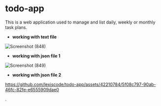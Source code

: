 # todo-app
This is a web application used to manage and list daily, weekly or monthly task plans.

- **working with text file**

![Screenshot (848)](https://github.com/lexiscode/todo-app/assets/42210784/6a88d377-2174-4ad6-a88b-2ecb993fd5fa)

- **working with json file 1**

![Screenshot (849)](https://github.com/lexiscode/todo-app/assets/42210784/44a93be3-a172-4e5d-a811-a345f1da4654)

- **working with json file 2**

https://github.com/lexiscode/todo-app/assets/42210784/5f08c797-90ab-46fc-82fe-e6555909dae0

.
